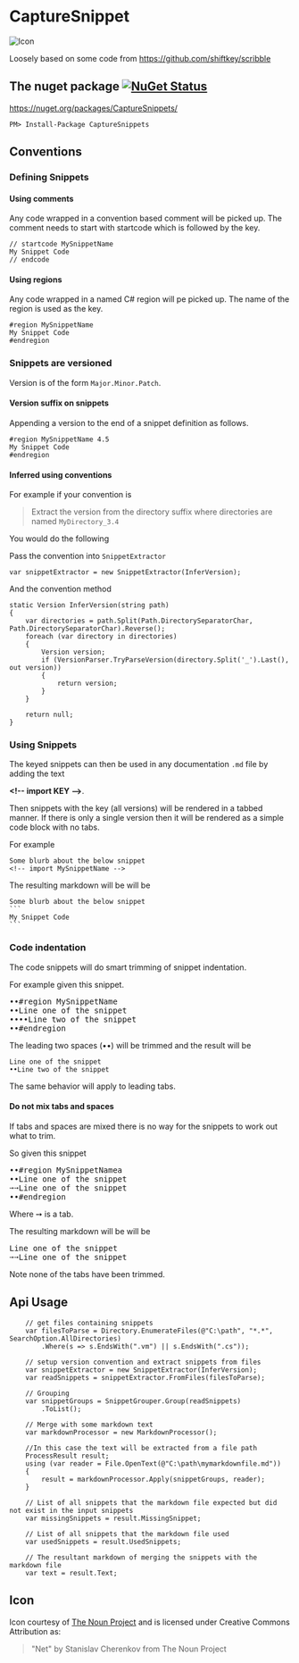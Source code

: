 CaptureSnippet
==============


![Icon](https://raw.github.com/SimonCropp/CaptureSnippet/master/Icons/package_icon.png)

Loosely based on some code from  https://github.com/shiftkey/scribble

## The nuget package  [![NuGet Status](http://img.shields.io/nuget/v/CaptureSnippets.svg?style=flat)](https://www.nuget.org/packages/CaptureSnippets/)

https://nuget.org/packages/CaptureSnippets/

    PM> Install-Package CaptureSnippets

## Conventions

### Defining Snippets 

#### Using comments

Any code wrapped in a convention based comment will be picked up. The comment needs to start with startcode which is followed by the key.

```
// startcode MySnippetName
My Snippet Code
// endcode
```

#### Using regions

Any code wrapped in a named C# region will pe picked up. The name of the region is used as the key.

```
#region MySnippetName
My Snippet Code
#endregion
```

### Snippets are versioned

Version is of the form `Major.Minor.Patch`.

#### Version suffix on snippets

Appending a version to the end of a snippet definition as follows.

```
#region MySnippetName 4.5
My Snippet Code
#endregion
```

#### Inferred using conventions

For example if your convention is 

> Extract the version from the directory suffix where directories are named `MyDirectory_3.4`

You would do the following

Pass the convention into `SnippetExtractor`

```
var snippetExtractor = new SnippetExtractor(InferVersion);
```

And the convention method

```
static Version InferVersion(string path)
{
    var directories = path.Split(Path.DirectorySeparatorChar, Path.DirectorySeparatorChar).Reverse();
    foreach (var directory in directories)
    {
        Version version;
        if (VersionParser.TryParseVersion(directory.Split('_').Last(), out version))
        {
            return version;
        }
    }

    return null;
}
```
 
### Using Snippets

The keyed snippets can then be used in any documentation `.md` file by adding the text

**&lt;!-- import KEY -->**.

Then snippets with the key (all versions) will be rendered in a tabbed manner. If there is only a single version then it will be rendered as a simple code block with no tabs.

For example 

<pre>
<code >Some blurb about the below snippet
&lt;!-- import MySnippetName --></code>
</pre>

The resulting markdown will be will be 

    Some blurb about the below snippet
    ```
    My Snippet Code
    ``` 

### Code indentation

The code snippets will do smart trimming of snippet indentation. 

For example given this snippet. 

<pre>
&#8226;&#8226;#region MySnippetName
&#8226;&#8226;Line one of the snippet
&#8226;&#8226;&#8226;&#8226;Line two of the snippet
&#8226;&#8226;#endregion
</pre>

The leading two spaces (&#8226;&#8226;) will be trimmed and the result will be 

```
Line one of the snippet
••Line two of the snippet
```

The same behavior will apply to leading tabs.

#### Do not mix tabs and spaces

If tabs and spaces are mixed there is no way for the snippets to work out what to trim.

So given this snippet 

<pre>
&#8226;&#8226;#region MySnippetNamea
&#8226;&#8226;Line one of the snippet
&#10137;&#10137;Line one of the snippet
&#8226;&#8226;#endregion
</pre>

Where &#10137; is a tab.

The resulting markdown will be will be 

<pre>
Line one of the snippet
&#10137;&#10137;Line one of the snippet
</pre>

Note none of the tabs have been trimmed.

## Api Usage

        // get files containing snippets
        var filesToParse = Directory.EnumerateFiles(@"C:\path", "*.*", SearchOption.AllDirectories)
            .Where(s => s.EndsWith(".vm") || s.EndsWith(".cs"));

        // setup version convention and extract snippets from files
        var snippetExtractor = new SnippetExtractor(InferVersion);
        var readSnippets = snippetExtractor.FromFiles(filesToParse);

        // Grouping
        var snippetGroups = SnippetGrouper.Group(readSnippets)
            .ToList();

        // Merge with some markdown text
        var markdownProcessor = new MarkdownProcessor();

        //In this case the text will be extracted from a file path
        ProcessResult result;
        using (var reader = File.OpenText(@"C:\path\mymarkdownfile.md"))
        {
            result = markdownProcessor.Apply(snippetGroups, reader);
        }

        // List of all snippets that the markdown file expected but did not exist in the input snippets 
        var missingSnippets = result.MissingSnippet;

        // List of all snippets that the markdown file used
        var usedSnippets = result.UsedSnippets;

        // The resultant markdown of merging the snippets with the markdown file
        var text = result.Text;

## Icon

Icon courtesy of [The Noun Project](http://thenounproject.com) and  is licensed under Creative Commons Attribution as: 

> "Net" by Stanislav Cherenkov from The Noun Project
